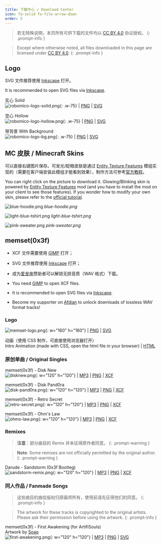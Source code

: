 ```yaml
---
title: 下载中心 / Download Center
icon: fa-solid fa-file-arrow-down
order: 5
---
```


<!-- prettier-ignore-start -->

> 若无特殊说明，本页所有可供下载的文件均以 [CC BY 4.0](https://creativecommons.org/licenses/by/4.0/deed.zh-hans) 协议授权。
{: .prompt-info }

> Except where otherwise noted, all files downloaded in this page are licensed under [CC BY 4.0](https://creativecommons.org/licenses/by/4.0/).
{: .prompt-info }

<!-- prettier-ignore-end -->

## Logo

SVG 文件推荐使用 [Inkscape](https://inkscape.org/) 打开。

It is recommended to open SVG files via [Inkscape](https://inkscape.org/).

实心 Solid <br> ![robomico-logo-solid.png](http://storage.live.com/items/5FA5DFAE47A544F!121296:/robomico-logo-solid.png?authkey=%21AC_KgUZjY4lFAV8){: .w-75} | [PNG](http://storage.live.com/items/5FA5DFAE47A544F!121296:/robomico-logo-solid.png?authkey=%21AC_KgUZjY4lFAV8) | [SVG](http://storage.live.com/items/5FA5DFAE47A544F!121290:/robomico-logo-solid.svg?authkey=%21AC_KgUZjY4lFAV8)

空心 Hollow <br> ![robomico-logo-hollow.png](http://storage.live.com/items/5FA5DFAE47A544F!121295:/robomico-logo-hollow.png?authkey=%21AC_KgUZjY4lFAV8){: .w-75} | [PNG](http://storage.live.com/items/5FA5DFAE47A544F!121295:/robomico-logo-hollow.png?authkey=%21AC_KgUZjY4lFAV8) | [SVG](http://storage.live.com/items/5FA5DFAE47A544F!121291:/robomico-logo-hollow.svg?authkey=%21AC_KgUZjY4lFAV8)

带背景 With Background <br> ![robomico-logo-bg.png](http://storage.live.com/items/5FA5DFAE47A544F!121297:/robomico-logo-bg.png?authkey=%21AC_KgUZjY4lFAV8){: .w-75} | [PNG](http://storage.live.com/items/5FA5DFAE47A544F!121297:/robomico-logo-bg.png?authkey=%21AC_KgUZjY4lFAV8) | [SVG](http://storage.live.com/items/5FA5DFAE47A544F!121292:/robomico-logo-bg.svg?authkey=%21AC_KgUZjY4lFAV8)

## MC 皮肤 / Minecraft Skins

可以直接右键图片保存。可发光/眨眼皮肤是通过 [Entity Texture Features](https://modrinth.com/mod/entitytexturefeatures) 模组实现的（需要在客户端安装此模组才能看到效果），制作方法可参考[官方教程](https://github.com/Traben-0/Entity_Texture_Features/blob/master/.github/README.md)。

You can right click on the picture to download it. Glowing/Blinking skin is powered by [Entity Texture Features](https://modrinth.com/mod/entitytexturefeatures) mod (and you have to install the mod on your client to see those features). If you wonder how to modify your own skin, please refer to the [official tutorial](https://github.com/Traben-0/Entity_Texture_Features/blob/master/.github/README.md).

![blue-hoodie.png](http://storage.live.com/items/5FA5DFAE47A544F!121304:/blue-hoddie.png?authkey=%21AC_KgUZjY4lFAV8)
_blue-hoodie.png_

![light-blue-tshirt.png](http://storage.live.com/items/5FA5DFAE47A544F!121303:/light-blue-tshirt.png?authkey=%21AC_KgUZjY4lFAV8)
_light-blue-tshirt.png_

![pink-sweater.png](http://storage.live.com/items/5FA5DFAE47A544F!121305:/pink-sweater.png?authkey=%21AC_KgUZjY4lFAV8)
_pink-sweater.png_

## memset(0x3f)

- XCF 文件需要使用 [GIMP](https://www.gimp.org/) 打开；
- SVG 文件推荐使用 [Inkscape](https://inkscape.org/) 打开；
- 成为[爱发电](https://afdian.net/a/RoboMico)赞助者可以解锁无损音质（WAV 格式）下载。

- You need [GIMP](https://www.gimp.org/) to open XCF files.
- It is recommended to open SVG files via [Inkscape](https://inkscape.org/).
- Become my supporter on [Afdian](<(https://afdian.net/a/RoboMico)>) to unlock downloads of lossless WAV format tracks!

### Logo

![memset-logo.png](http://storage.live.com/items/5FA5DFAE47A544F!121321:/memset-logo.png?authkey=%21AC_KgUZjY4lFAV8){: w="160" h="160"} | [PNG](http://storage.live.com/items/5FA5DFAE47A544F!121321:/memset-logo.png?authkey=%21AC_KgUZjY4lFAV8) | [SVG](http://storage.live.com/items/5FA5DFAE47A544F!121320:/memset-logo.svg?authkey=%21AC_KgUZjY4lFAV8)

动画（使用 CSS 制作，可直接使用浏览器打开） <br> Intro Animation (made with CSS, open the html file in your browser) | [HTML](http://storage.live.com/items/5FA5DFAE47A544F!121322:/memset-animation.html?authkey=%21AC_KgUZjY4lFAV8)

### 原创单曲 / Original Singles

memset(0x3f) - Disk New <br> ![disknew.png](http://storage.live.com/items/5FA5DFAE47A544F!121300:/disknew.png?authkey=%21AC_KgUZjY4lFAV8){: w="120" h="120"} | [MP3](<http://storage.live.com/items/5FA5DFAE47A544F!121299:/memset(0x3f)%20-%20Disk%20New.mp3?authkey=%21AC_KgUZjY4lFAV8>) | [PNG](http://storage.live.com/items/5FA5DFAE47A544F!121300:/disknew.png?authkey=%21AC_KgUZjY4lFAV8) | [XCF](http://storage.live.com/items/5FA5DFAE47A544F!121301:/disknew.xcf?authkey=%21AC_KgUZjY4lFAV8)

memset(0x3f) - Disk Pand0ra <br> ![disk-pand0ra.png](http://storage.live.com/items/5FA5DFAE47A544F!121308:/disk-pand0ra.png?authkey=%21AC_KgUZjY4lFAV8){: w="120" h="120"} | [MP3](<http://storage.live.com/items/5FA5DFAE47A544F!121307:/memset(0x3f)%20-%20Disk%20Pand0ra.mp3?authkey=%21AC_KgUZjY4lFAV8>) | [PNG](http://storage.live.com/items/5FA5DFAE47A544F!121308:/disk-pand0ra.png?authkey=%21AC_KgUZjY4lFAV8) | [XCF](http://storage.live.com/items/5FA5DFAE47A544F!121309:/disk-pand0ra.xcf?authkey=%21AC_KgUZjY4lFAV8)

memset(0x3f) - Retro Secret <br> ![retro-secret.png](http://storage.live.com/items/5FA5DFAE47A544F!121316:/retro-secret.png?authkey=%21AC_KgUZjY4lFAV8){: w="120" h="120"} | [MP3](<http://storage.live.com/items/5FA5DFAE47A544F!121314:/memset(0x3f)%20-%20Retro%20Secret.mp3?authkey=%21AC_KgUZjY4lFAV8>) | [PNG](http://storage.live.com/items/5FA5DFAE47A544F!121316:/retro-secret.png?authkey=%21AC_KgUZjY4lFAV8) | [XCF](http://storage.live.com/items/5FA5DFAE47A544F!121315:/retro-secret.xcf?authkey=%21AC_KgUZjY4lFAV8)

memset(0x3f) - Ohm's Law <br> ![ohms-law.png](http://storage.live.com/items/5FA5DFAE47A544F!121319:/ohms-law.png?authkey=%21AC_KgUZjY4lFAV8){: w="120" h="120"} | [MP3](<http://storage.live.com/items/5FA5DFAE47A544F!121317:/memset(0x3f)%20-%20Ohm's%20Law.mp3?authkey=%21AC_KgUZjY4lFAV8>) | [PNG](http://storage.live.com/items/5FA5DFAE47A544F!121319:/ohms-law.png?authkey=%21AC_KgUZjY4lFAV8) | [XCF](http://storage.live.com/items/5FA5DFAE47A544F!121318:/ohms-law.xcf?authkey=%21AC_KgUZjY4lFAV8)

### Remixes

<!-- prettier-ignore-start -->

> **注意**：部分曲目的 Remix 并未征得原作者同意。
{: .prompt-warning }

> **Note**: Some remixes are not officially permitted by the original author.
{: .prompt-warning }

<!-- prettier-ignore-end -->

Darude - Sandstorm (0x3f Bootleg) <br> ![sandstorm-remix.png](http://storage.live.com/items/5FA5DFAE47A544F!121324:/sandstorm-remix.png?authkey=%21AC_KgUZjY4lFAV8){: w="120" h="120"} | [MP3](<http://storage.live.com/items/5FA5DFAE47A544F!121325:/Sandstorm(0x3f%20Bootleg).mp3?authkey=%21AC_KgUZjY4lFAV8>) | [PNG](http://storage.live.com/items/5FA5DFAE47A544F!121324:/sandstorm-remix.png?authkey=%21AC_KgUZjY4lFAV8) | [XCF](http://storage.live.com/items/5FA5DFAE47A544F!121323:/sandstorm-remix.xcf?authkey=%21AC_KgUZjY4lFAV8)

### 同人作品 / Fanmade Songs

<!-- prettier-ignore-start -->

> 这些曲目的曲绘版权归原画师所有，使用前请先征得他们的同意。
{: .prompt-info }

> The artwork for these tracks is copyrighted to the original artists. Please ask their permission before using the artwork.
{: .prompt-info }

<!-- prettier-ignore-end -->

memset(0x3f) - First Awakening (for ArtifiSouls) <br> Artwork by [Soap](https://twitter.com/artifisoap) <br> ![first-awakening.png](http://storage.live.com/items/5FA5DFAE47A544F!121327:/first-awakening.png?authkey=%21AC_KgUZjY4lFAV8){: w="120" h="120"} | [MP3](<storage.live.com/items/5FA5DFAE47A544F!121328:/memset(0x3f)%20-%20First%20Awakening.mp3?authkey=%21AC_KgUZjY4lFAV8>) | [PNG](http://storage.live.com/items/5FA5DFAE47A544F!121327:/first-awakening.png?authkey=%21AC_KgUZjY4lFAV8) | [SVG](http://storage.live.com/items/5FA5DFAE47A544F!121326:/first-awakening.svg?authkey=%21AC_KgUZjY4lFAV8)
